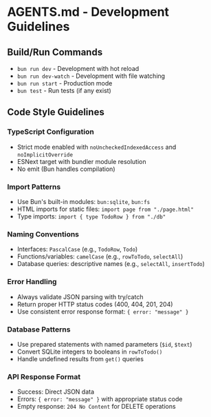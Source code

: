 # AGENTS.md - Development Guidelines

## Build/Run Commands
- `bun run dev` - Development with hot reload
- `bun run dev-watch` - Development with file watching  
- `bun run start` - Production mode
- `bun test` - Run tests (if any exist)

## Code Style Guidelines

### TypeScript Configuration
- Strict mode enabled with `noUncheckedIndexedAccess` and `noImplicitOverride`
- ESNext target with bundler module resolution
- No emit (Bun handles compilation)

### Import Patterns
- Use Bun's built-in modules: `bun:sqlite`, `bun:fs`
- HTML imports for static files: `import page from "./page.html"`
- Type imports: `import { type TodoRow } from "./db"`

### Naming Conventions
- Interfaces: `PascalCase` (e.g., `TodoRow`, `Todo`)
- Functions/variables: `camelCase` (e.g., `rowToTodo`, `selectAll`)
- Database queries: descriptive names (e.g., `selectAll`, `insertTodo`)

### Error Handling
- Always validate JSON parsing with try/catch
- Return proper HTTP status codes (400, 404, 201, 204)
- Use consistent error response format: `{ error: "message" }`

### Database Patterns
- Use prepared statements with named parameters (`$id`, `$text`)
- Convert SQLite integers to booleans in `rowToTodo()`
- Handle undefined results from `get()` queries

### API Response Format
- Success: Direct JSON data
- Errors: `{ error: "message" }` with appropriate status code
- Empty response: `204 No Content` for DELETE operations